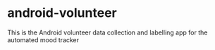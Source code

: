 # android-volunteer
This is the Android volunteer data collection and labelling app for the automated mood tracker
